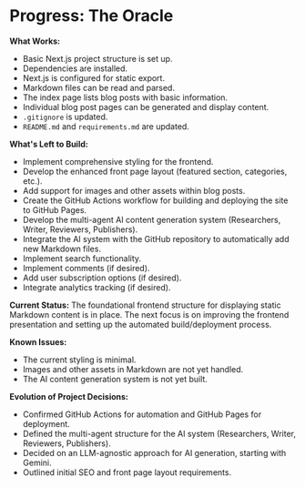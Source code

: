 # Progress: The Oracle

**What Works:**
- Basic Next.js project structure is set up.
- Dependencies are installed.
- Next.js is configured for static export.
- Markdown files can be read and parsed.
- The index page lists blog posts with basic information.
- Individual blog post pages can be generated and display content.
- `.gitignore` is updated.
- `README.md` and `requirements.md` are updated.

**What's Left to Build:**
- Implement comprehensive styling for the frontend.
- Develop the enhanced front page layout (featured section, categories, etc.).
- Add support for images and other assets within blog posts.
- Create the GitHub Actions workflow for building and deploying the site to GitHub Pages.
- Develop the multi-agent AI content generation system (Researchers, Writer, Reviewers, Publishers).
- Integrate the AI system with the GitHub repository to automatically add new Markdown files.
- Implement search functionality.
- Implement comments (if desired).
- Add user subscription options (if desired).
- Integrate analytics tracking (if desired).

**Current Status:** The foundational frontend structure for displaying static Markdown content is in place. The next focus is on improving the frontend presentation and setting up the automated build/deployment process.

**Known Issues:**
- The current styling is minimal.
- Images and other assets in Markdown are not yet handled.
- The AI content generation system is not yet built.

**Evolution of Project Decisions:**
- Confirmed GitHub Actions for automation and GitHub Pages for deployment.
- Defined the multi-agent structure for the AI system (Researchers, Writer, Reviewers, Publishers).
- Decided on an LLM-agnostic approach for AI generation, starting with Gemini.
- Outlined initial SEO and front page layout requirements.
